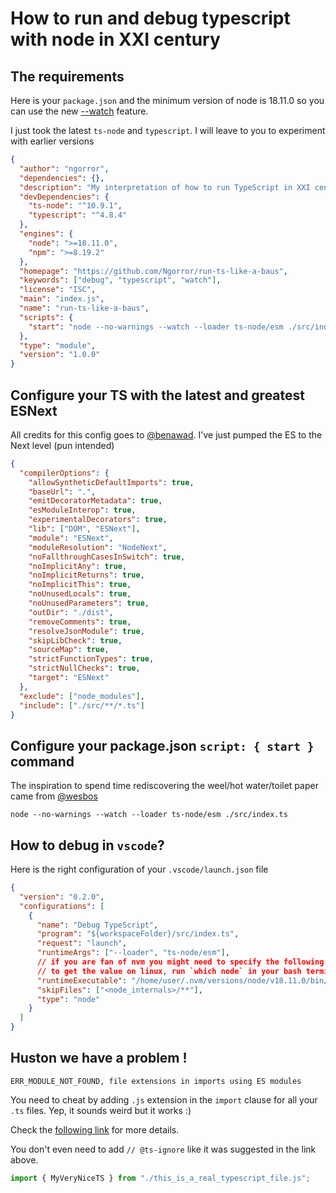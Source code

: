 # How to run and debug typescript with node in XXI century

## The requirements

Here is your `package.json` and the minimum version of node is 18.11.0 so you can use the new [--watch](https://nodejs.org/dist/latest-v18.x/docs/api/cli.html#--watch) feature.

I just took the latest `ts-node` and `typescript`. I will leave to you to experiment with earlier versions

```json
{
  "author": "ngorror",
  "dependencies": {},
  "description": "My interpretation of how to run TypeScript in XXI century :)",
  "devDependencies": {
    "ts-node": "^10.9.1",
    "typescript": "^4.8.4"
  },
  "engines": {
    "node": ">=18.11.0",
    "npm": ">=8.19.2"
  },
  "homepage": "https://github.com/Ngorror/run-ts-like-a-baus",
  "keywords": ["debug", "typescript", "watch"],
  "license": "ISC",
  "main": "index.js",
  "name": "run-ts-like-a-baus",
  "scripts": {
    "start": "node --no-warnings --watch --loader ts-node/esm ./src/index.ts"
  },
  "type": "module",
  "version": "1.0.0"
}
```

## Configure your TS with the latest and greatest ESNext

All credits for this config goes to [@benawad](https://twitter.com/benawad). I've just pumped the ES to the Next level (pun intended)

```json
{
  "compilerOptions": {
    "allowSyntheticDefaultImports": true,
    "baseUrl": ".",
    "emitDecoratorMetadata": true,
    "esModuleInterop": true,
    "experimentalDecorators": true,
    "lib": ["DOM", "ESNext"],
    "module": "ESNext",
    "moduleResolution": "NodeNext",
    "noFallthroughCasesInSwitch": true,
    "noImplicitAny": true,
    "noImplicitReturns": true,
    "noImplicitThis": true,
    "noUnusedLocals": true,
    "noUnusedParameters": true,
    "outDir": "./dist",
    "removeComments": true,
    "resolveJsonModule": true,
    "skipLibCheck": true,
    "sourceMap": true,
    "strictFunctionTypes": true,
    "strictNullChecks": true,
    "target": "ESNext"
  },
  "exclude": ["node_modules"],
  "include": ["./src/**/*.ts"]
}
```

## Configure your package.json `script: { start }` command

The inspiration to spend time rediscovering the weel/hot water/toilet paper came from [@wesbos](https://twitter.com/Ngorror/status/1580956521290035200)

```properties
node --no-warnings --watch --loader ts-node/esm ./src/index.ts
```

## How to debug in `vscode`?

Here is the right configuration of your `.vscode/launch.json` file

```json
{
  "version": "0.2.0",
  "configurations": [
    {
      "name": "Debug TypeScript",
      "program": "${workspaceFolder}/src/index.ts",
      "request": "launch",
      "runtimeArgs": ["--loader", "ts-node/esm"],
      // if you are fan of nvm you might need to specify the following runtimeExecutable path
      // to get the value on linux, run `which node` in your bash terminal
      "runtimeExecutable": "/home/user/.nvm/versions/node/v18.11.0/bin/node",
      "skipFiles": ["<node_internals>/**"],
      "type": "node"
    }
  ]
}
```

## Huston we have a problem !

`ERR_MODULE_NOT_FOUND, file extensions in imports using ES modules`

You need to cheat by adding `.js` extension in the `import` clause for all your `.ts` files. Yep, it sounds weird but it works :)

Check the [following link](https://github.com/TypeStrong/ts-node/discussions/1781) for more details.

You don't even need to add `// @ts-ignore` like it was suggested in the link above.

```ts
import { MyVeryNiceTS } from "./this_is_a_real_typescript_file.js";
```
